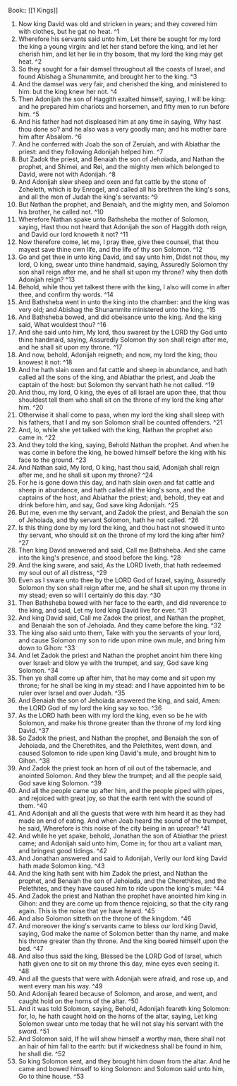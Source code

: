  Book:: [[1 Kings]]
 1. Now king David was old and stricken in years; and they covered him with clothes, but he gat no heat. ^1
 2. Wherefore his servants said unto him, Let there be sought for my lord the king a young virgin: and let her stand before the king, and let her cherish him, and let her lie in thy bosom, that my lord the king may get heat. ^2
 3. So they sought for a fair damsel throughout all the coasts of Israel, and found Abishag a Shunammite, and brought her to the king. ^3
 4. And the damsel was very fair, and cherished the king, and ministered to him: but the king knew her not. ^4
 5. Then Adonijah the son of Haggith exalted himself, saying, I will be king: and he prepared him chariots and horsemen, and fifty men to run before him. ^5
 6. And his father had not displeased him at any time in saying, Why hast thou done so? and he also was a very goodly man; and his mother bare him after Absalom. ^6
 7. And he conferred with Joab the son of Zeruiah, and with Abiathar the priest: and they following Adonijah helped him. ^7
 8. But Zadok the priest, and Benaiah the son of Jehoiada, and Nathan the prophet, and Shimei, and Rei, and the mighty men which belonged to David, were not with Adonijah. ^8
 9. And Adonijah slew sheep and oxen and fat cattle by the stone of Zoheleth, which is by Enrogel, and called all his brethren the king's sons, and all the men of Judah the king's servants: ^9
 10. But Nathan the prophet, and Benaiah, and the mighty men, and Solomon his brother, he called not. ^10
 11. Wherefore Nathan spake unto Bathsheba the mother of Solomon, saying, Hast thou not heard that Adonijah the son of Haggith doth reign, and David our lord knoweth it not? ^11
 12. Now therefore come, let me, I pray thee, give thee counsel, that thou mayest save thine own life, and the life of thy son Solomon. ^12
 13. Go and get thee in unto king David, and say unto him, Didst not thou, my lord, O king, swear unto thine handmaid, saying, Assuredly Solomon thy son shall reign after me, and he shall sit upon my throne? why then doth Adonijah reign? ^13
 14. Behold, while thou yet talkest there with the king, I also will come in after thee, and confirm thy words. ^14
 15. And Bathsheba went in unto the king into the chamber: and the king was very old; and Abishag the Shunammite ministered unto the king. ^15
 16. And Bathsheba bowed, and did obeisance unto the king. And the king said, What wouldest thou? ^16
 17. And she said unto him, My lord, thou swarest by the LORD thy God unto thine handmaid, saying, Assuredly Solomon thy son shall reign after me, and he shall sit upon my throne. ^17
 18. And now, behold, Adonijah reigneth; and now, my lord the king, thou knowest it not: ^18
 19. And he hath slain oxen and fat cattle and sheep in abundance, and hath called all the sons of the king, and Abiathar the priest, and Joab the captain of the host: but Solomon thy servant hath he not called. ^19
 20. And thou, my lord, O king, the eyes of all Israel are upon thee, that thou shouldest tell them who shall sit on the throne of my lord the king after him. ^20
 21. Otherwise it shall come to pass, when my lord the king shall sleep with his fathers, that I and my son Solomon shall be counted offenders. ^21
 22. And, lo, while she yet talked with the king, Nathan the prophet also came in. ^22
 23. And they told the king, saying, Behold Nathan the prophet. And when he was come in before the king, he bowed himself before the king with his face to the ground. ^23
 24. And Nathan said, My lord, O king, hast thou said, Adonijah shall reign after me, and he shall sit upon my throne? ^24
 25. For he is gone down this day, and hath slain oxen and fat cattle and sheep in abundance, and hath called all the king's sons, and the captains of the host, and Abiathar the priest; and, behold, they eat and drink before him, and say, God save king Adonijah. ^25
 26. But me, even me thy servant, and Zadok the priest, and Benaiah the son of Jehoiada, and thy servant Solomon, hath he not called. ^26
 27. Is this thing done by my lord the king, and thou hast not showed it unto thy servant, who should sit on the throne of my lord the king after him? ^27
 28. Then king David answered and said, Call me Bathsheba. And she came into the king's presence, and stood before the king. ^28
 29. And the king sware, and said, As the LORD liveth, that hath redeemed my soul out of all distress, ^29
 30. Even as I sware unto thee by the LORD God of Israel, saying, Assuredly Solomon thy son shall reign after me, and he shall sit upon my throne in my stead; even so will I certainly do this day. ^30
 31. Then Bathsheba bowed with her face to the earth, and did reverence to the king, and said, Let my lord king David live for ever. ^31
 32. And king David said, Call me Zadok the priest, and Nathan the prophet, and Benaiah the son of Jehoiada. And they came before the king. ^32
 33. The king also said unto them, Take with you the servants of your lord, and cause Solomon my son to ride upon mine own mule, and bring him down to Gihon: ^33
 34. And let Zadok the priest and Nathan the prophet anoint him there king over Israel: and blow ye with the trumpet, and say, God save king Solomon. ^34
 35. Then ye shall come up after him, that he may come and sit upon my throne; for he shall be king in my stead: and I have appointed him to be ruler over Israel and over Judah. ^35
 36. And Benaiah the son of Jehoiada answered the king, and said, Amen: the LORD God of my lord the king say so too. ^36
 37. As the LORD hath been with my lord the king, even so be he with Solomon, and make his throne greater than the throne of my lord king David. ^37
 38. So Zadok the priest, and Nathan the prophet, and Benaiah the son of Jehoiada, and the Cherethites, and the Pelethites, went down, and caused Solomon to ride upon king David's mule, and brought him to Gihon. ^38
 39. And Zadok the priest took an horn of oil out of the tabernacle, and anointed Solomon. And they blew the trumpet; and all the people said, God save king Solomon. ^39
 40. And all the people came up after him, and the people piped with pipes, and rejoiced with great joy, so that the earth rent with the sound of them. ^40
 41. And Adonijah and all the guests that were with him heard it as they had made an end of eating. And when Joab heard the sound of the trumpet, he said, Wherefore is this noise of the city being in an uproar? ^41
 42. And while he yet spake, behold, Jonathan the son of Abiathar the priest came; and Adonijah said unto him, Come in; for thou art a valiant man, and bringest good tidings. ^42
 43. And Jonathan answered and said to Adonijah, Verily our lord king David hath made Solomon king. ^43
 44. And the king hath sent with him Zadok the priest, and Nathan the prophet, and Benaiah the son of Jehoiada, and the Cherethites, and the Pelethites, and they have caused him to ride upon the king's mule: ^44
 45. And Zadok the priest and Nathan the prophet have anointed him king in Gihon: and they are come up from thence rejoicing, so that the city rang again. This is the noise that ye have heard. ^45
 46. And also Solomon sitteth on the throne of the kingdom. ^46
 47. And moreover the king's servants came to bless our lord king David, saying, God make the name of Solomon better than thy name, and make his throne greater than thy throne. And the king bowed himself upon the bed. ^47
 48. And also thus said the king, Blessed be the LORD God of Israel, which hath given one to sit on my throne this day, mine eyes even seeing it. ^48
 49. And all the guests that were with Adonijah were afraid, and rose up, and went every man his way. ^49
 50. And Adonijah feared because of Solomon, and arose, and went, and caught hold on the horns of the altar. ^50
 51. And it was told Solomon, saying, Behold, Adonijah feareth king Solomon: for, lo, he hath caught hold on the horns of the altar, saying, Let king Solomon swear unto me today that he will not slay his servant with the sword. ^51
 52. And Solomon said, If he will show himself a worthy man, there shall not an hair of him fall to the earth: but if wickedness shall be found in him, he shall die. ^52
 53. So king Solomon sent, and they brought him down from the altar. And he came and bowed himself to king Solomon: and Solomon said unto him, Go to thine house. ^53
